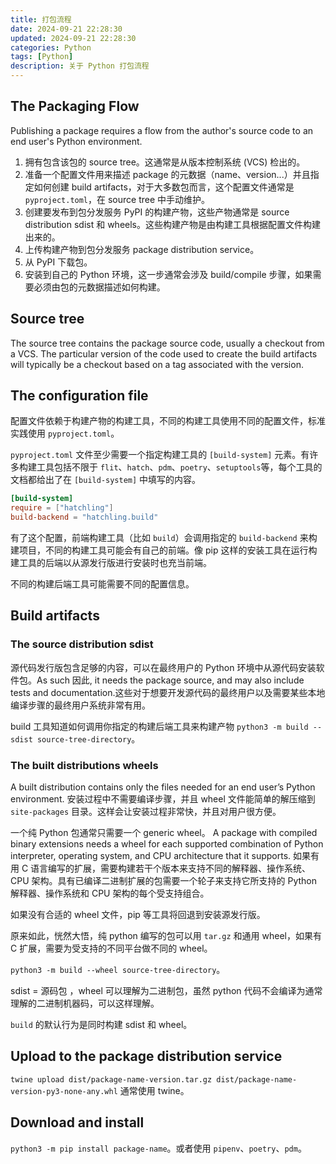 ```yaml
---
title: 打包流程
date: 2024-09-21 22:28:30
updated: 2024-09-21 22:28:30
categories: Python
tags: [Python]
description: 关于 Python 打包流程
---
```


## The Packaging Flow
Publishing a package requires a flow from the author's source code to an end user's Python environment.

1. 拥有包含该包的 source tree。这通常是从版本控制系统 (VCS) 检出的。
2. 准备一个配置文件用来描述 package 的元数据（name、version...）并且指定如何创建 build artifacts，对于大多数包而言，这个配置文件通常是 `pyproject.toml`，在 source tree 中手动维护。
3. 创建要发布到包分发服务 PyPI 的构建产物，这些产物通常是 source distribution sdist 和 wheels。这些构建产物是由构建工具根据配置文件构建出来的。
4. 上传构建产物到包分发服务 package distribution service。
5. 从 PyPI 下载包。
6. 安装到自己的 Python 环境，这一步通常会涉及 build/compile 步骤，如果需要必须由包的元数据描述如何构建。

## Source tree
The source tree contains the package source code, usually a checkout from a VCS. The particular version of the code used to create the build artifacts will typically be a checkout based on a tag associated with the version.

## The configuration file
配置文件依赖于构建产物的构建工具，不同的构建工具使用不同的配置文件，标准实践使用 `pyproject.toml`。

`pyproject.toml` 文件至少需要一个指定构建工具的 `[build-system]` 元素。有许多构建工具包括不限于 `flit`、`hatch`、`pdm`、`poetry`、`setuptools`等，每个工具的文档都给出了在 `[build-system]` 中填写的内容。

```toml
[build-system]
require = ["hatchling"]
build-backend = "hatchling.build"
```
有了这个配置，前端构建工具（比如 `build`）会调用指定的 `build-backend` 来构建项目，不同的构建工具可能会有自己的前端。像 pip 这样的安装工具在运行构建工具的后端以从源发行版进行安装时也充当前端。

不同的构建后端工具可能需要不同的配置信息。

## Build artifacts
### The source distribution sdist
源代码发行版包含足够的内容，可以在最终用户的 Python 环境中从源代码安装软件包。As such 因此, it needs the package source, and may also include tests and documentation.这些对于想要开发源代码的最终用户以及需要某些本地编译步骤的最终用户系统非常有用。

build 工具知道如何调用你指定的构建后端工具来构建产物 `python3 -m build --sdist source-tree-directory`。

### The built distributions wheels
A built distribution contains only the files needed for an end user’s Python environment. 安装过程中不需要编译步骤，并且 wheel 文件能简单的解压缩到 `site-packages` 目录。这样会让安装过程非常快，并且对用户很方便。

一个纯 Python 包通常只需要一个 generic wheel。 A package with compiled binary extensions needs a wheel for each supported combination of Python interpreter, operating system, and CPU architecture that it supports. 如果有用 C 语言编写的扩展，需要构建若干个版本来支持不同的解释器、操作系统、CPU 架构。具有已编译二进制扩展的包需要一个轮子来支持它所支持的 Python 解释器、操作系统和 CPU 架构的每个受支持组合。

如果没有合适的 wheel 文件，pip 等工具将回退到安装源发行版。

原来如此，恍然大悟，纯 python 编写的包可以用 `tar.gz` 和通用 wheel，如果有 C 扩展，需要为受支持的不同平台做不同的 wheel。

`python3 -m build --wheel source-tree-directory`。

sdist = 源码包 ，wheel 可以理解为二进制包，虽然 python 代码不会编译为通常理解的二进制机器码，可以这样理解。

`build` 的默认行为是同时构建 sdist 和 wheel。

## Upload to the package distribution service
`twine upload dist/package-name-version.tar.gz dist/package-name-version-py3-none-any.whl` 通常使用 twine。

## Download and install
`python3 -m pip install package-name`。或者使用 `pipenv`、`poetry`、`pdm`。

